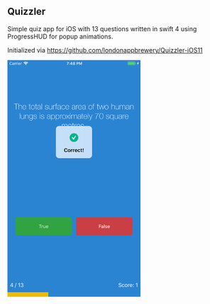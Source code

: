 
## Quizzler
Simple quiz app for iOS with 13 questions written in swift 4 using ProgressHUD for popup animations.

Initialized via https://github.com/londonappbrewery/Quizzler-iOS11

<img src="/screenshot.png" width="300" />
